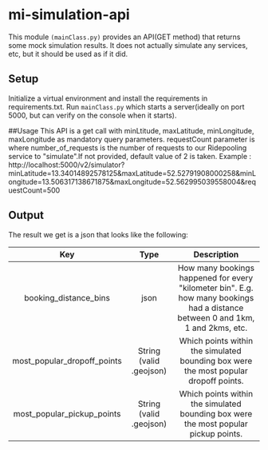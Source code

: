 # mi-simulation-api
This module ```(mainClass.py)``` provides an API(GET method) that returns some mock simulation results. It does not actually simulate any services, etc, but it should be used as if it did.

## Setup
Initialize a virtual environment and install the requirements in requirements.txt.
Run ```mainClass.py``` which starts a server(ideally on port 5000, but can verify on the console when it starts).

##Usage
This API is a get call with minLtitude, maxLatitude, minLongitude, maxLongitude as mandatory query parameters. 
requestCount parameter is where number_of_requests is the number of requests to our Ridepooling service to "simulate".If not provided, default value of 2 is taken.
Example : http://localhost:5000/v2/simulator?minLatitude=13.34014892578125&maxLatitude=52.52791908000258&minLongitude=13.506317138671875&maxLongitude=52.562995039558004&requestCount=500

## Output
The result we get is a json that looks like the following:

| Key |	Type |	Description |
| :---: | :---: | :---: |
| booking_distance_bins	| json	| How many bookings happened for every "kilometer bin". E.g. how many bookings had a distance between 0 and 1km, 1 and 2kms, etc.
| most_popular_dropoff_points	| String (valid .geojson)	| Which points within the simulated bounding box were the most popular dropoff points.
| most_popular_pickup_points	| String (valid .geojson)	| Which points within the simulated bounding box were the most popular pickup points.
